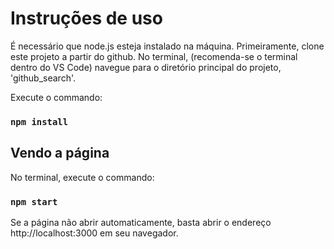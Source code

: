 # Instruções de uso

É necessário que node.js esteja instalado na máquina.
Primeiramente, clone este projeto a partir do github.
No terminal, (recomenda-se o terminal dentro do VS Code) navegue para o diretório principal do projeto, 'github_search'.

Execute o commando: 

### `npm install`

## Vendo a página

No terminal, execute o commando:

### `npm start`

Se a página não abrir automaticamente, basta abrir o endereço http://localhost:3000 em seu navegador.